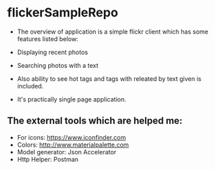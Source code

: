 # flickerSampleRepo

  * The overview of application is a simple flickr client which has some features listed below:
  * Displaying recent photos
  * Searching photos with a text
 
  * Also ability to see hot tags and tags with releated by text given is included. 
  * It's practically single page application. 
 
  ## The external tools which are helped me:
  * For icons: https://www.iconfinder.com 
  * Colors: http://www.materialpalette.com
  * Model generator: Json Accelerator
  * Http Helper: Postman
 
